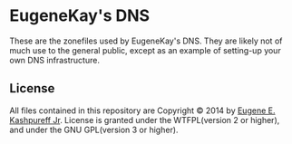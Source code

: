 <!--
# README.md
# EugeneKay/dns
-->

EugeneKay's DNS
===============

These are the zonefiles used by EugeneKay's DNS. They are likely not of much use to the general public, except as an example of setting-up your own DNS infrastructure.


License
-------

All files contained in this repository are Copyright © 2014 by [Eugene E. Kashpureff Jr](mailto:eugene@kashpureff.org). License is granted under the WTFPL(version 2 or higher), and under the GNU GPL(version 3 or higher).
